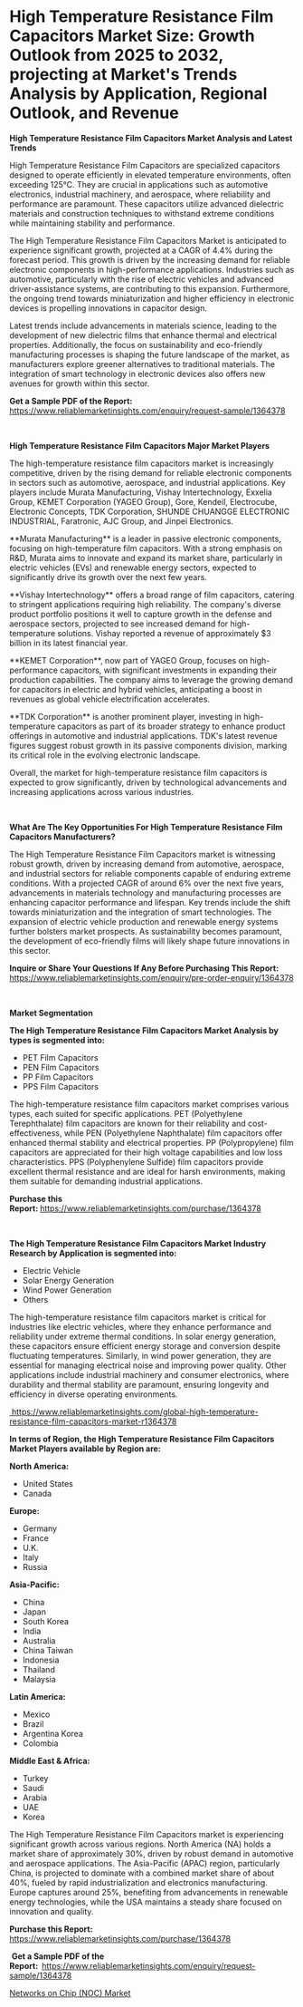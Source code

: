 <p><h1>High Temperature Resistance Film Capacitors Market Size: Growth Outlook from 2025 to 2032, projecting at Market's Trends Analysis by Application, Regional Outlook, and Revenue</h1></p><p><strong>High Temperature Resistance Film Capacitors Market Analysis and Latest Trends</strong></p>
<p><p>High Temperature Resistance Film Capacitors are specialized capacitors designed to operate efficiently in elevated temperature environments, often exceeding 125°C. They are crucial in applications such as automotive electronics, industrial machinery, and aerospace, where reliability and performance are paramount. These capacitors utilize advanced dielectric materials and construction techniques to withstand extreme conditions while maintaining stability and performance.</p><p>The High Temperature Resistance Film Capacitors Market is anticipated to experience significant growth, projected at a CAGR of 4.4% during the forecast period. This growth is driven by the increasing demand for reliable electronic components in high-performance applications. Industries such as automotive, particularly with the rise of electric vehicles and advanced driver-assistance systems, are contributing to this expansion. Furthermore, the ongoing trend towards miniaturization and higher efficiency in electronic devices is propelling innovations in capacitor design.</p><p>Latest trends include advancements in materials science, leading to the development of new dielectric films that enhance thermal and electrical properties. Additionally, the focus on sustainability and eco-friendly manufacturing processes is shaping the future landscape of the market, as manufacturers explore greener alternatives to traditional materials. The integration of smart technology in electronic devices also offers new avenues for growth within this sector.</p></p>
<p><strong>Get a Sample PDF of the Report:&nbsp;</strong> <a href="https://www.reliablemarketinsights.com/enquiry/request-sample/1364378?utm_campaign=3037&utm_medium=2&utm_source=Github&utm_content=ia&utm_term=07042025&utm_id=high-temperature-resistance-film-capacitors">https://www.reliablemarketinsights.com/enquiry/request-sample/1364378</a></p>
<p>&nbsp;</p>
<p><strong>High Temperature Resistance Film Capacitors Major Market Players</strong></p>
<p><p>The high-temperature resistance film capacitors market is increasingly competitive, driven by the rising demand for reliable electronic components in sectors such as automotive, aerospace, and industrial applications. Key players include Murata Manufacturing, Vishay Intertechnology, Exxelia Group, KEMET Corporation (YAGEO Group), Gore, Kendeil, Electrocube, Electronic Concepts, TDK Corporation, SHUNDE CHUANGGE ELECTRONIC INDUSTRIAL, Faratronic, AJC Group, and Jinpei Electronics.</p><p>**Murata Manufacturing** is a leader in passive electronic components, focusing on high-temperature film capacitors. With a strong emphasis on R&D, Murata aims to innovate and expand its market share, particularly in electric vehicles (EVs) and renewable energy sectors, expected to significantly drive its growth over the next few years.</p><p>**Vishay Intertechnology** offers a broad range of film capacitors, catering to stringent applications requiring high reliability. The company's diverse product portfolio positions it well to capture growth in the defense and aerospace sectors, projected to see increased demand for high-temperature solutions. Vishay reported a revenue of approximately $3 billion in its latest financial year.</p><p>**KEMET Corporation**, now part of YAGEO Group, focuses on high-performance capacitors, with significant investments in expanding their production capabilities. The company aims to leverage the growing demand for capacitors in electric and hybrid vehicles, anticipating a boost in revenues as global vehicle electrification accelerates.</p><p>**TDK Corporation** is another prominent player, investing in high-temperature capacitors as part of its broader strategy to enhance product offerings in automotive and industrial applications. TDK's latest revenue figures suggest robust growth in its passive components division, marking its critical role in the evolving electronic landscape.</p><p>Overall, the market for high-temperature resistance film capacitors is expected to grow significantly, driven by technological advancements and increasing applications across various industries.</p></p>
<p>&nbsp;</p>
<p><strong>What Are The Key Opportunities For High Temperature Resistance Film Capacitors Manufacturers?</strong></p>
<p><p>The High Temperature Resistance Film Capacitors market is witnessing robust growth, driven by increasing demand from automotive, aerospace, and industrial sectors for reliable components capable of enduring extreme conditions. With a projected CAGR of around 6% over the next five years, advancements in materials technology and manufacturing processes are enhancing capacitor performance and lifespan. Key trends include the shift towards miniaturization and the integration of smart technologies. The expansion of electric vehicle production and renewable energy systems further bolsters market prospects. As sustainability becomes paramount, the development of eco-friendly films will likely shape future innovations in this sector.</p></p>
<p><strong>Inquire or Share Your Questions If Any Before Purchasing This Report:</strong> <a href="https://www.reliablemarketinsights.com/enquiry/pre-order-enquiry/1364378?utm_campaign=3037&utm_medium=2&utm_source=Github&utm_content=ia&utm_term=07042025&utm_id=high-temperature-resistance-film-capacitors">https://www.reliablemarketinsights.com/enquiry/pre-order-enquiry/1364378</a></p>
<p>&nbsp;</p>
<p><strong>Market Segmentation</strong></p>
<p><strong>The High Temperature Resistance Film Capacitors Market Analysis by types is segmented into:</strong></p>
<p><ul><li>PET Film Capacitors</li><li>PEN Film Capacitors</li><li>PP Film Capacitors</li><li>PPS Film Capacitors</li></ul></p>
<p><p>The high-temperature resistance film capacitors market comprises various types, each suited for specific applications. PET (Polyethylene Terephthalate) film capacitors are known for their reliability and cost-effectiveness, while PEN (Polyethylene Naphthalate) film capacitors offer enhanced thermal stability and electrical properties. PP (Polypropylene) film capacitors are appreciated for their high voltage capabilities and low loss characteristics. PPS (Polyphenylene Sulfide) film capacitors provide excellent thermal resistance and are ideal for harsh environments, making them suitable for demanding industrial applications.</p></p>
<p><strong>Purchase this Report:&nbsp;</strong><a href="https://www.reliablemarketinsights.com/purchase/1364378?utm_campaign=3037&utm_medium=2&utm_source=Github&utm_content=ia&utm_term=07042025&utm_id=high-temperature-resistance-film-capacitors">https://www.reliablemarketinsights.com/purchase/1364378</a></p>
<p>&nbsp;</p>
<p><strong>The High Temperature Resistance Film Capacitors Market Industry Research by Application is segmented into:</strong></p>
<p><ul><li>Electric Vehicle</li><li>Solar Energy Generation</li><li>Wind Power Generation</li><li>Others</li></ul></p>
<p><p>The high-temperature resistance film capacitors market is critical for industries like electric vehicles, where they enhance performance and reliability under extreme thermal conditions. In solar energy generation, these capacitors ensure efficient energy storage and conversion despite fluctuating temperatures. Similarly, in wind power generation, they are essential for managing electrical noise and improving power quality. Other applications include industrial machinery and consumer electronics, where durability and thermal stability are paramount, ensuring longevity and efficiency in diverse operating environments.</p></p>
<p><a href="https://www.reliablemarketinsights.com/global-high-temperature-resistance-film-capacitors-market-r1364378?utm_campaign=3037&utm_medium=2&utm_source=Github&utm_content=ia&utm_term=07042025&utm_id=high-temperature-resistance-film-capacitors">&nbsp;https://www.reliablemarketinsights.com/global-high-temperature-resistance-film-capacitors-market-r1364378</a></p>
<p><strong>In terms of Region, the High Temperature Resistance Film Capacitors Market Players available by Region are:</strong></p>
<p>
    <p> <strong> North America: </strong>
        <ul>
            <li>United States</li>
            <li>Canada</li>
        </ul>
        </p> 
    <p> <strong> Europe: </strong>
        <ul>
            <li>Germany</li>
            <li>France</li>
            <li>U.K.</li>
            <li>Italy</li>
            <li>Russia</li>
        </ul>
        </p> 
    <p> <strong> Asia-Pacific: </strong>
        <ul>
            <li>China</li>
            <li>Japan</li>
            <li>South Korea</li>
            <li>India</li>
            <li>Australia</li>
            <li>China Taiwan</li>
            <li>Indonesia</li>
            <li>Thailand</li>
            <li>Malaysia</li>
        </ul>
        </p> 
    <p> <strong> Latin America: </strong>
        <ul>
            <li>Mexico</li>
            <li>Brazil</li>
            <li>Argentina Korea</li>
            <li>Colombia</li>
        </ul>
        </p> 
    <p> <strong> Middle East & Africa: </strong>
        <ul>
            <li>Turkey</li>
            <li>Saudi</li>
            <li>Arabia</li>
            <li>UAE</li>
            <li>Korea</li>
        </ul>
    </p>
    </p>
<p><p>The High Temperature Resistance Film Capacitors market is experiencing significant growth across various regions. North America (NA) holds a market share of approximately 30%, driven by robust demand in automotive and aerospace applications. The Asia-Pacific (APAC) region, particularly China, is projected to dominate with a combined market share of about 40%, fueled by rapid industrialization and electronics manufacturing. Europe captures around 25%, benefiting from advancements in renewable energy technologies, while the USA maintains a steady share focused on innovation and quality.</p></p>
<p><strong>Purchase this Report: </strong><a href="https://www.reliablemarketinsights.com/purchase/1364378?utm_campaign=3037&utm_medium=2&utm_source=Github&utm_content=ia&utm_term=07042025&utm_id=high-temperature-resistance-film-capacitors">https://www.reliablemarketinsights.com/purchase/1364378</a></p>
<p>&nbsp;<strong>Get a Sample PDF of the Report:&nbsp;&nbsp;</strong><a href="https://www.reliablemarketinsights.com/enquiry/request-sample/1364378?utm_campaign=3037&utm_medium=2&utm_source=Github&utm_content=ia&utm_term=07042025&utm_id=high-temperature-resistance-film-capacitors">https://www.reliablemarketinsights.com/enquiry/request-sample/1364378</a></p>
<p><strong></strong></p>
<p><p><a href="https://github.com/saaindosya/Market-Research-Report-List-1/blob/main/networks-on-chip-noc-market.md?utm_campaign=3037&utm_medium=2&utm_source=Github&utm_content=ia&utm_term=07042025&utm_id=high-temperature-resistance-film-capacitors">Networks on Chip (NOC) Market</a></p></p>